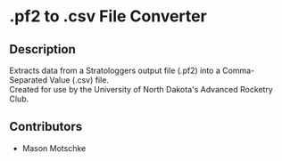 # .pf2 to .csv File Converter

## Description

Extracts data from a Stratologgers output file (.pf2) into a Comma-Separated Value (.csv) file.<br>
Created for use by the University of North Dakota's Advanced Rocketry Club. 

## Contributors
- Mason Motschke
